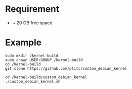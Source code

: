 Requirement
===========
* ~ 20 GB free space

Example
=======
```
sudo mkdir /kernel-build
sudo chown USER:GROUP /kernel-build
cd /kernel-build
git clone https://github.com/plitc/custom_debian_kernel

cd /kernel-build/custom_debian_kernel
./custom_debian_kernel.sh
```

